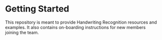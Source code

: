 # Getting Started

This repository is meant to provide Handwriting Recognition resources and examples. It also contains on-boarding instructions for new
members joining the team.

